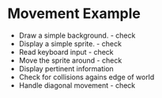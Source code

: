 Movement Example
================


- Draw a simple background. - check
- Display a simple sprite. - check
- Read keyboard input - check
- Move the sprite around - check
- Display pertinent information
- Check for collisions agains edge of world
- Handle diagonal movement - check




